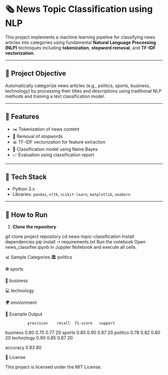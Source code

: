 # 🗞️ News Topic Classification using NLP

This project implements a machine learning pipeline for classifying news articles into categories using fundamental **Natural Language Processing (NLP)** techniques including **tokenization**, **stopword removal**, and **TF-IDF vectorization**.

---

## 🧠 Project Objective

Automatically categorize news articles (e.g., politics, sports, business, technology) by processing their titles and descriptions using traditional NLP methods and training a text classification model.

---

## 📌 Features

- ✂️ Tokenization of news content
- 🚫 Removal of stopwords
- 📊 TF-IDF vectorization for feature extraction
- 🧪 Classification model using Naive Bayes
- 📈 Evaluation using classification report

---

## 🧰 Tech Stack

- Python 3.x  
- Libraries: `pandas`, `nltk`, `scikit-learn`, `matplotlib`, `seaborn`

---

## 🚀 How to Run

1. **Clone the repository**

git clone project repository
cd news-topic-classification
Install dependencies
pip install -r requirements.txt
Run the notebook
Open news_classifier.ipynb in Jupyter Notebook and execute all cells.

📊 Sample Categories
🏛️ politics

⚽ sports

💼 business

💻 technology

🌍 environment

📝 Example Output

              precision    recall  f1-score   support

   business       0.80      0.75      0.77        20
   sports         0.85      0.90      0.87        20
   politics       0.78      0.82      0.80        20
   technology     0.90      0.85      0.87        20

   accuracy                          0.83        80

📄 License

This project is licensed under the MIT License.

